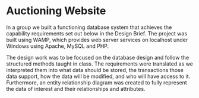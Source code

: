 # Auctioning Website

In a group we built a functioning database system that achieves the capability requirements set out below in the Design Brief. The project was built using WAMP, which provides web server services on localhost under Windows using Apache, MySQL and PHP. 

The design work was to be focused on the database design and follow the structured methods taught in class. The requirements were translated as we interpreted them into what data should be stored, the transactions those data support, how the data will be modified, and who will have access to it. Furthermore, an entity relationship diagram was created to fully represent the data of interest and their relationships and attributes. 
